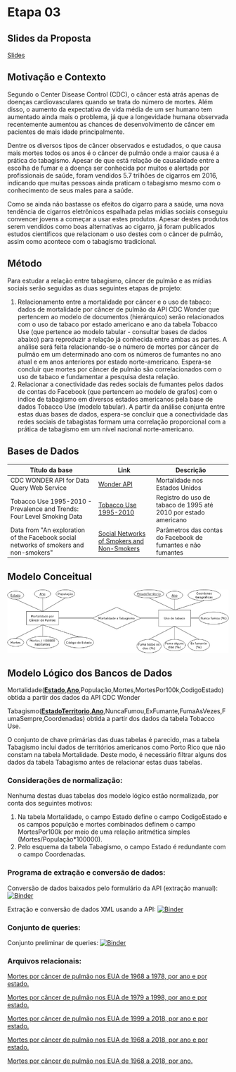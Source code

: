 # Etapa 03

## Slides da Proposta

[Slides](slides/presentation.pdf)

## Motivação e Contexto

Segundo o Center Disease Control (CDC), o câncer está atrás apenas de doenças cardiovasculares quando se trata do número de mortes. Além disso, o aumento da expectativa de vida média de um ser humano tem aumentado ainda mais o problema, já que a longevidade humana observada recentemente aumentou as chances de desenvolvimento de câncer em pacientes de mais idade principalmente.

Dentre os diversos tipos de câncer observados e estudados, o que causa mais mortes todos os anos é o câncer de pulmão onde a maior causa é a prática do tabagismo. Apesar de que está relação de causalidade entre a escolha de fumar e a doença ser conhecida por muitos e alertada por profissionais de saúde, foram vendidos 5.7 trilhões de cigarros em 2016, indicando que muitas pessoas ainda praticam o tabagismo mesmo com o conhecimento de seus males para a saúde.

Como se ainda não bastasse os efeitos do cigarro para a saúde, uma nova tendência de cigarros eletrônicos espalhada pelas mídias sociais conseguiu convencer jovens a começar a usar estes produtos. Apesar destes produtos serem vendidos como boas alternativas ao cigarro, já foram publicados estudos científicos que relacionam o uso destes com o câncer de pulmão, assim como acontece com o tabagismo tradicional.

## Método

Para estudar a relação entre tabagismo, câncer de pulmão e as mídias sociais serão seguidas as duas seguintes etapas de projeto:

1. Relacionamento entre a mortalidade por câncer e o uso de tabaco: dados de mortalidade por câncer de pulmão da API CDC Wonder que pertencem ao modelo de documentos (hierárquico) serão relacionados com o uso de tabaco por estado americano e ano da tabela Tobacco Use (que pertence ao modelo tabular - consultar bases de dados abaixo) para reproduzir a relação já conhecida entre ambas as partes. A análise será feita relacionando-se o número de mortes por câncer de pulmão em um determinado ano com os números de fumantes no ano atual e em anos anteriores por estado norte-americano. Espera-se concluir que mortes por câncer de pulmão são correlacionados com o uso de tabaco e fundamentar a pesquisa desta relação.
2. Relacionar a conectividade das redes sociais de fumantes pelos dados de contas do Facebook (que pertencem ao modelo de grafos) com o indíce de tabagismo em diversos estados americanos pela base de dados Tobacco Use (modelo tabular). A partir da análise conjunta entre estas duas bases de dados, espera-se concluir que a conectividade das redes sociais de tabagistas formam uma correlação proporcional com a prática de tabagismo em um nível nacional norte-americano.

## Bases de Dados

Título da base | Link | Descrição
----- | ----- | -----
CDC WONDER API for Data Query Web Service | [Wonder API](https://wonder.cdc.gov/wonder/help/WONDER-API.html) | Mortalidade nos Estados Unidos |
Tobacco Use 1995-2010 - Prevalence and Trends: Four Level Smoking Data | [Tobacco Use 1995-2010](https://www.kaggle.com/cdc/tobacco-use) | Registro do uso de tabaco de 1995 até 2010 por estado americano |
Data from "An exploration of the Facebook social networks of smokers and non-smokers"  | [Social Networks of Smokers and Non-Smokers](https://dataverse.harvard.edu/dataset.xhtml?persistentId=doi:10.7910/DVN/XMPAUQ) | Parâmetros das contas do Facebook de fumantes e não fumantes

## Modelo Conceitual

![](images/ermodel.png)

## Modelo Lógico dos Bancos de Dados

Mortalidade(<ins>**Estado**</ins>,<ins>**Ano**</ins>,População,Mortes,MortesPor100k,CodigoEstado) obtida a partir dos dados da API CDC Wonder

Tabagismo(<ins>**EstadoTerritorio**</ins>,<ins>**Ano**</ins>,NuncaFumou,ExFumante,FumaAsVezes,FumaSempre,Coordenadas) obtida a partir dos dados da tabela Tobacco Use.

O conjunto de chave primárias das duas tabelas é parecido, mas a tabela Tabagismo inclui dados de territórios americanos como Porto Rico que não constam na tabela Mortalidade. Deste modo, é necessário filtrar alguns dos dados da tabela Tabagismo antes de relacionar estas duas tabelas.

### Considerações de normalização:
Nenhuma destas duas tabelas dos modelo lógico estão normalizada, por conta dos seguintes motivos:

1. Na tabela Mortalidade, o campo Estado define o campo CodigoEstado e os campos populção e mortes combinados definem o campo MortesPor100k por meio de uma relação aritmética simples (Mortes/População*100000).
2. Pelo esquema da tabela Tabagismo, o campo Estado é redundante com o campo Coordenadas.

### Programa de extração e conversão de dados:
Conversão de dados baixados pelo formulário da API (extração manual): [![Binder](https://mybinder.org/badge_logo.svg)](https://mybinder.org/v2/gh/GSPAtens/Trabalho_Final-MC536-2s2020/main?filepath=stage03%2Fnotebooks%2Flungcancerdataconverter.ipynb)

Extração e conversão de dados XML usando a API: [![Binder](https://mybinder.org/badge_logo.svg)](https://mybinder.org/v2/gh/GSPAtens/Trabalho_Final-MC536-2s2020/main?filepath=stage03%2Fnotebooks%2Flungcancerdataextraction.ipynb)

### Conjunto de queries:

Conjunto preliminar de queries: [![Binder](https://mybinder.org/badge_logo.svg)](https://mybinder.org/v2/gh/GSPAtens/Trabalho_Final-MC536-2s2020/main?filepath=stage03%2Fnotebooks%2Fqueries.ipynb)

### Arquivos relacionais:
[Mortes por câncer de pulmão nos EUA de 1968 a 1978, por ano e por estado.](data/lungcancer1968-1978.csv)

[Mortes por câncer de pulmão nos EUA de 1979 a 1998, por ano e por estado.](data/lungcancer1979-1998.csv)

[Mortes por câncer de pulmão nos EUA de 1999 a 2018, por ano e por estado.](data/lungcancer1999-2018.csv)

[Mortes por câncer de pulmão nos EUA de 1968 a 2018, por ano e por estado.](data/lungcancer.csv)

[Mortes por câncer de pulmão nos EUA de 1968 a 2018, por ano.](data/lungcancer-general.csv)


